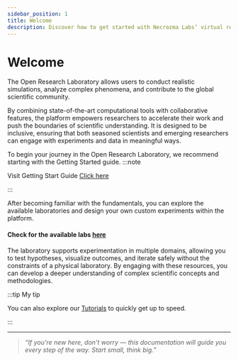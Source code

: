 ```yaml
---
sidebar_position: 1
title: Welcome
description: Discover how to get started with Necrozma Labs’ virtual research environment.
---
```


# Welcome

The Open Research Laboratory allows users to conduct realistic simulations, analyze complex phenomena, and contribute to the global scientific community. 

By combining state-of-the-art computational tools with collaborative features, the platform empowers researchers to accelerate their work and push the boundaries of scientific understanding. It is designed to be inclusive, ensuring that both seasoned scientists and emerging researchers can engage with experiments and data in meaningful ways.

To begin your journey in the Open Research Laboratory, we recommend starting with the Getting Started guide.
:::note

Visit Getting Start Guide [Click here](/docs/guides/getting-started.md)

:::

After becoming familiar with the fundamentals, you can explore the available laboratories and design your own custom experiments within the platform.

#### Check for the available labs [here](https://openresearchlaboratory.necrozmalabs.com/experiment)


The laboratory supports experimentation in multiple domains, allowing you to test hypotheses, visualize outcomes, and iterate safely without the constraints of a physical laboratory. By engaging with these resources, you can develop a deeper understanding of complex scientific concepts and methodologies.

:::tip My tip

You can also explore our [Tutorials](/docs/category/tutorials) to quickly get up to speed.

:::


---

> _“If you're new here, don't worry — this documentation will guide you every step of the way. Start small, think big.”_
